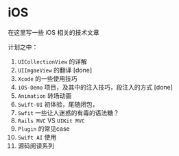 # iOS

在这里写一些 iOS 相关的技术文章

计划之中：
1. `UICollectionView` 的详解
2. `UIImgaeView` 的翻译 [done]
3. `Xcode` 的一些使用技巧
4. `iOS-Demo` 项目，及其中的注入技巧，段注入的方式 [done]
5. `Animation` 转场动画
6. `Swift-UI` 初体验，尾随闭包，
7. `Swfit` 一些让人迷惑的有毒的语法糖？
8. `Rails MVC` VS `UIKit MVC`
9. `Plugin` 的常见case
10. `Swift AI` 使用
11. 源码阅读系列
